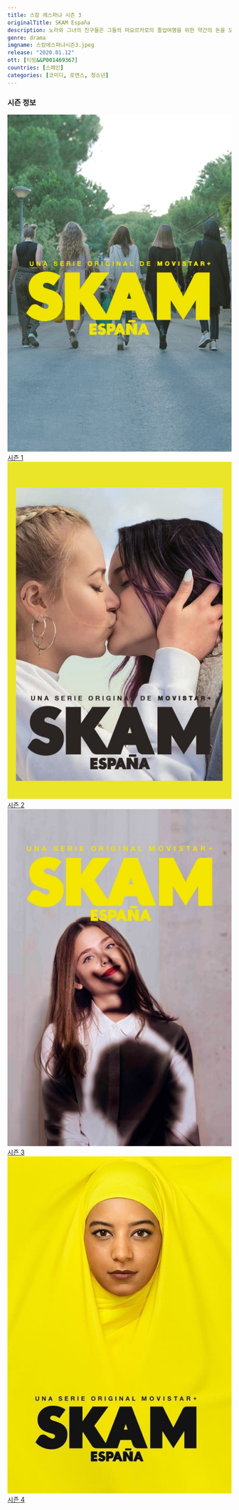 ```yaml
---
title: 스캄 에스파냐 시즌 3
originalTitle: SKAM España
description: 노라와 그녀의 친구들은 그들의 마요르카로의 졸업여행을 위한 약간의 돈을 모으기 위해 파티를 준비한다. 노라는 그 직전에 알레한드로에게 실망한다.
genre: drama
imgname: 스캄에스파냐시즌3.jpeg
release: "2020.01.12"
ott: [티빙&&P001469367]
countries: [스페인]
categories: [코미디, 로맨스, 청소년]
---
```


### 시즌 정보

<div class="season-list">
<div class="item">
<a href="/drama/스캄에스파냐시즌1" >
<img src="/poster/스캄에스파냐시즌1.jpeg" alt="스캄에스파냐시즌1 포스터 ">
시즌 1</a>
</div>

<div class="item">
<a href="/drama/스캄에스파냐시즌2" >
<img src="/poster/스캄에스파냐시즌2.jpeg" alt="스캄에스파냐시즌2 포스터 ">
시즌 2</a>
</div>

<div class="item">
<a href="/drama/스캄에스파냐시즌3" >
<img src="/poster/스캄에스파냐시즌3.jpeg" alt="스캄에스파냐시즌3 포스터 ">
시즌 3</a>
</div>

<div class="item">
<a href="/drama/스캄에스파냐시즌4" >
<img src="/poster/스캄에스파냐시즌4.jpeg" alt="스캄에스파냐시즌4 포스터 ">
시즌 4</a>
</div>
</div>
